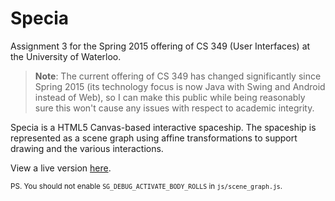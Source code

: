 # Specia

Assignment 3 for the Spring 2015 offering of CS 349 (User Interfaces) at
the University of Waterloo.

> **Note**: The current offering of CS 349 has changed significantly since
> Spring 2015 (its technology focus is now Java with Swing and Android
> instead of Web), so I can make this public while being reasonably sure
> this won't cause any issues with respect to academic integrity.

Specia is a HTML5 Canvas-based interactive spaceship. The spaceship is
represented as a scene graph using affine transformations to support
drawing and the various interactions.

View a live version [here](http://specia.matthewyu.ca).

<sub>PS. You should not enable `SG_DEBUG_ACTIVATE_BODY_ROLLS` in
`js/scene_graph.js`.</sub>

